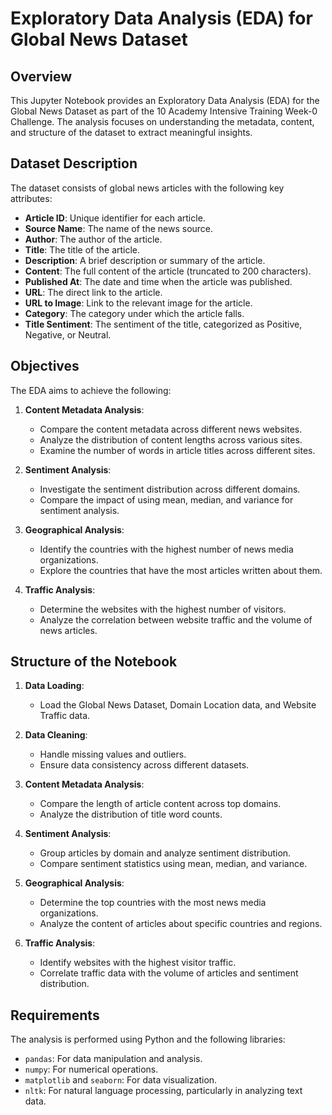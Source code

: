 # Exploratory Data Analysis (EDA) for Global News Dataset

## Overview

This Jupyter Notebook provides an Exploratory Data Analysis (EDA) for the Global News Dataset as part of the 10 Academy Intensive Training Week-0 Challenge. The analysis focuses on understanding the metadata, content, and structure of the dataset to extract meaningful insights.

## Dataset Description

The dataset consists of global news articles with the following key attributes:

- **Article ID**: Unique identifier for each article.
- **Source Name**: The name of the news source.
- **Author**: The author of the article.
- **Title**: The title of the article.
- **Description**: A brief description or summary of the article.
- **Content**: The full content of the article (truncated to 200 characters).
- **Published At**: The date and time when the article was published.
- **URL**: The direct link to the article.
- **URL to Image**: Link to the relevant image for the article.
- **Category**: The category under which the article falls.
- **Title Sentiment**: The sentiment of the title, categorized as Positive, Negative, or Neutral.

## Objectives

The EDA aims to achieve the following:

1. **Content Metadata Analysis**:
   - Compare the content metadata across different news websites.
   - Analyze the distribution of content lengths across various sites.
   - Examine the number of words in article titles across different sites.

2. **Sentiment Analysis**:
   - Investigate the sentiment distribution across different domains.
   - Compare the impact of using mean, median, and variance for sentiment analysis.

3. **Geographical Analysis**:
   - Identify the countries with the highest number of news media organizations.
   - Explore the countries that have the most articles written about them.

4. **Traffic Analysis**:
   - Determine the websites with the highest number of visitors.
   - Analyze the correlation between website traffic and the volume of news articles.

## Structure of the Notebook

1. **Data Loading**:
   - Load the Global News Dataset, Domain Location data, and Website Traffic data.
   
2. **Data Cleaning**:
   - Handle missing values and outliers.
   - Ensure data consistency across different datasets.

3. **Content Metadata Analysis**:
   - Compare the length of article content across top domains.
   - Analyze the distribution of title word counts.

4. **Sentiment Analysis**:
   - Group articles by domain and analyze sentiment distribution.
   - Compare sentiment statistics using mean, median, and variance.

5. **Geographical Analysis**:
   - Determine the top countries with the most news media organizations.
   - Analyze the content of articles about specific countries and regions.

6. **Traffic Analysis**:
   - Identify websites with the highest visitor traffic.
   - Correlate traffic data with the volume of articles and sentiment distribution.

## Requirements

The analysis is performed using Python and the following libraries:

- `pandas`: For data manipulation and analysis.
- `numpy`: For numerical operations.
- `matplotlib` and `seaborn`: For data visualization.
- `nltk`: For natural language processing, particularly in analyzing text data.

